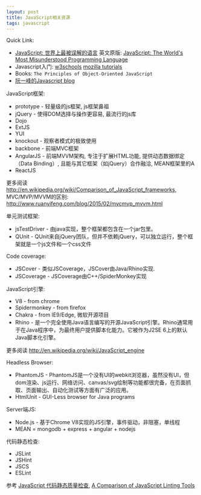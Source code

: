 ```yaml
---
layout: post
title: JavaScript相关资源
tags: javascript
---
```


Quick Link:

  * [JavaScript: 世界上最被误解的语言](http://javascript.crockford.com/zh/javascript.html) 英文原版: [JavaScript:
The World's Most Misunderstood Programming Language](http://javascript.crockford.com/javascript.html)
  * Javascript入门: [w3schools](http://www.w3schools.com/js/default.asp) [mozilla tutorials](https://developer.mozilla.org/en-US/docs/Web/JavaScript)
  * Books: `The Principles of Object-Oriented JavaScript`
  * [阮一峰的Javascript blog](http://www.ruanyifeng.com/blog/javascript)


JavaScript框架:

  * prototype - 轻量级的js框架, js框架鼻祖
  * jQuery - 使得DOM选择与操作更容易, 最流行的js库
  * Dojo
  * ExtJS
  * YUI
  * knockout - 观察者模式的极致使用
  * backbone - 前端MVC框架
  * AngularJS - 前端MVVM架构, 专注于扩展HTML功能, 提供动态数据绑定（Data Binding）, 且能与其它框架（如jQuery）合作融洽, MEAN框架里的A
  * ReactJS

更多阅读 http://en.wikipedia.org/wiki/Comparison_of_JavaScript_frameworks, MVC/MVP/MVVM的区别: http://www.ruanyifeng.com/blog/2015/02/mvcmvp_mvvm.html

单元测试框架:

  * jsTestDriver - 由java实现，整个框架都包含在一个jar包里。
  * QUnit - QUnit来自jQuery团队，但并不依赖jQuery，可以独立运行，整个框架就是一个js文件和一个css文件

Code coverage:

  * JSCover - 类似JSCoverage，JSCover由Java/Rhino实现.
  * JSCoverage - JSCoverage由C++/SpiderMonkey实现

JavaScript引擎:

  * V8 - from chrome
  * Spidermonkey - from firefox
  * Chakra - from IE9/Edge, 微软开源项目
  * Rhino - 是一个完全使用Java语言编写的开源JavaScript引擎。Rhino通常用于在Java程序中，为最终用户提供脚本化能力。它被作为J2SE 6上的默认Java脚本化引擎。

更多阅读 http://en.wikipedia.org/wiki/JavaScript_engine

Headless Browser:

  * PhantomJS - PhantomJS是一个没有UI的webkit浏览器，虽然没有UI，但dom渲染、js运行、网络访问、canvas/svg绘制等功能都很完备，在页面抓取、页面输出、自动化测试等方面有广泛的应用。
  * HtmlUnit - GUI-Less browser for Java programs

Server端JS:

  * Node.js - 基于Chrome V8实现的JS引擎，事件驱动，非阻塞，单线程
  * MEAN = mongodb + express + angular + nodejs

代码静态检查: 

  * JSLint
  * JSHint
  * JSCS
  * ESLint

参考 [JavaScript 代码静态质量检查](http://efe.baidu.com/blog/js-lints/), [A Comparison of JavaScript Linting Tools](http://www.sitepoint.com/comparison-javascript-linting-tools/)
